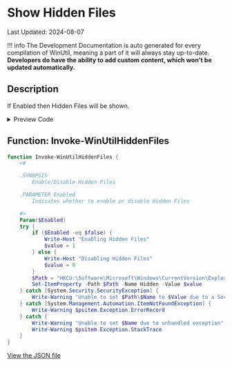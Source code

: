 # Show Hidden Files

Last Updated: 2024-08-07


!!! info
     The Development Documentation is auto generated for every compilation of WinUtil, meaning a part of it will always stay up-to-date. **Developers do have the ability to add custom content, which won't be updated automatically.**
## Description

If Enabled then Hidden Files will be shown.

<!-- BEGIN CUSTOM CONTENT -->

<!-- END CUSTOM CONTENT -->

<details>
<summary>Preview Code</summary>

```json
{
  "Content": "Show Hidden Files",
  "Description": "If Enabled then Hidden Files will be shown.",
  "category": "Customize Preferences",
  "panel": "2",
  "Order": "a200_",
  "Type": "Toggle",
  "link": "https://christitustech.github.io/winutil/dev/tweaks/Customize-Preferences/HiddenFiles"
}
```

</details>

## Function: Invoke-WinUtilHiddenFiles

```powershell
function Invoke-WinUtilHiddenFiles {
    <#

    .SYNOPSIS
        Enable/Disable Hidden Files

    .PARAMETER Enabled
        Indicates whether to enable or disable Hidden Files

    #>
    Param($Enabled)
    try {
        if ($Enabled -eq $false) {
            Write-Host "Enabling Hidden Files"
            $value = 1
        } else {
            Write-Host "Disabling Hidden Files"
            $value = 0
        }
        $Path = "HKCU:\Software\Microsoft\Windows\CurrentVersion\Explorer\Advanced"
        Set-ItemProperty -Path $Path -Name Hidden -Value $value
    } catch [System.Security.SecurityException] {
        Write-Warning "Unable to set $Path\$Name to $Value due to a Security Exception"
    } catch [System.Management.Automation.ItemNotFoundException] {
        Write-Warning $psitem.Exception.ErrorRecord
    } catch {
        Write-Warning "Unable to set $Name due to unhandled exception"
        Write-Warning $psitem.Exception.StackTrace
    }
}

```


<!-- BEGIN SECOND CUSTOM CONTENT -->

<!-- END SECOND CUSTOM CONTENT -->


[View the JSON file](https://github.com/ChrisTitusTech/winutil/tree/main/config/tweaks.json)

